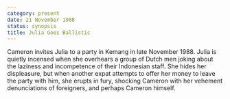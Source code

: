 ```yaml
---
category: present
date: 21 November 1988
status: synopsis
title: Julia Goes Ballistic
---
```



Cameron invites Julia to a party in Kemang in late November 1988. Julia
is quietly incensed when she overhears a group of Dutch men joking about
the laziness and incompetence of their Indonesian staff. She hides her
displeasure, but when another expat attempts to offer her money to leave
the party with him, she erupts in fury, shocking Cameron with her vehement denunciations of foreigners, and perhaps Cameron himself.  

